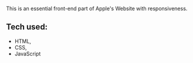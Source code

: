 <p>This is an essential front-end part of Apple's Website with responsiveness.</p>
<h2>Tech used:</h2>
<ul>
<li>HTML,</li>
<li>CSS,</li>
  <li>JavaScript</li>
</ul>
